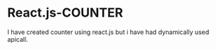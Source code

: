 # React.js-COUNTER
I have created counter using react.js  but i have had dynamically used  apicall.
